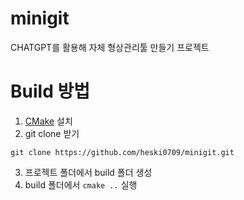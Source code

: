 # minigit

CHATGPT를 활용해 자체 형상관리툴 만들기 프로젝트

# Build 방법
1. [CMake](https://cmake.org/download/) 설치
2. git clone 받기
```
git clone https://github.com/heski0709/minigit.git
```
3. 프로젝트 폴더에서 build 폴더 생성
4. build 폴더에서 ```cmake ..``` 실행
